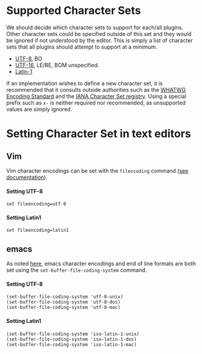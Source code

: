 # Supported Character Sets

We should decide which character sets to support for each/all plugins.  Other character sets could be specified outside of this set and they would be ignored if not understood by the editor.  This is simply a list of character sets that all plugins should attempt to support at a minimum.

- [UTF-8](https://en.wikipedia.org/wiki/UTF-8), BO
- [UTF-16](https://en.wikipedia.org/wiki/UTF-16), LE/BE, BOM unspecified.
- [Latin-1](https://en.wikipedia.org/wiki/Latin-1)

If an implementation wishes to define a new character set, it is recommended that it consults outside authorities such as the [WHATWG Encoding Standard](https://encoding.spec.whatwg.org/) and the [IANA Character Set registry](iana.org/assignments/character-sets/character-sets.xhtml). Using a special prefix such as `x-` is neither required nor recommended, as unsupported values are simply ignored.

# Setting Character Set in text editors

## Vim

Vim character encodings can be set with the `filencoding` command ([see documentation](http://vimdoc.sourceforge.net/htmldoc/options.html#'fileencoding')).

#### Setting UTF-8

    set fileencoding=utf-8

#### Setting Latin1

    set fileencoding=latin1


## emacs

As noted [here](http://www.emacswiki.org/emacs/EndOfLineTips), emacs character encodings and end of line formats are both set using the `set-buffer-file-coding-system` command.

#### Setting UTF-8

    (set-buffer-file-coding-system 'utf-8-unix)
    (set-buffer-file-coding-system 'utf-8-dos)
    (set-buffer-file-coding-system 'utf-8-mac)

#### Setting Latin1

    (set-buffer-file-coding-system 'iso-latin-1-unix)
    (set-buffer-file-coding-system 'iso-latin-1-dos)
    (set-buffer-file-coding-system 'iso-latin-1-mac)